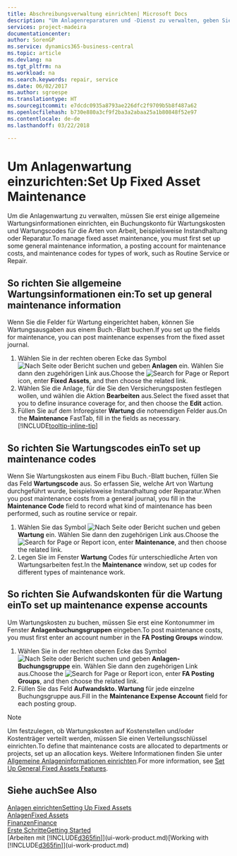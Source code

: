 ```yaml
---
title: Abschreibungsverwaltung einrichten| Microsoft Docs
description: "Um Anlagenreparaturen und -Dienst zu verwalten, geben Sie allgemeine Wartungsinformationen, Codes für die Art der Arbeit und eine Buchung für Kosten an."
services: project-madeira
documentationcenter: 
author: SorenGP
ms.service: dynamics365-business-central
ms.topic: article
ms.devlang: na
ms.tgt_pltfrm: na
ms.workload: na
ms.search.keywords: repair, service
ms.date: 06/02/2017
ms.author: sgroespe
ms.translationtype: HT
ms.sourcegitcommit: e7dcdc0935a8793ae226dfc2f9709b5b8f487a62
ms.openlocfilehash: b730e880a3cf9f2ba3a2abaa25a1b80848f52e97
ms.contentlocale: de-de
ms.lasthandoff: 03/22/2018

---
```

# <a name="set-up-fixed-asset-maintenance"></a><span data-ttu-id="a538d-103">Um Anlagenwartung einzurichten:</span><span class="sxs-lookup"><span data-stu-id="a538d-103">Set Up Fixed Asset Maintenance</span></span>
<span data-ttu-id="a538d-104">Um die Anlagenwartung zu verwalten, müssen Sie erst einige allgemeine Wartungsinformationen einrichten, ein Buchungskonto für Wartungskosten und Wartungscodes für die Arten von Arbeit, beispielsweise Instandhaltung oder Reparatur.</span><span class="sxs-lookup"><span data-stu-id="a538d-104">To manage fixed asset maintenance, you must first set up some general maintenance information, a posting account for maintenance costs, and maintenance codes for types of work, such as Routine Service or Repair.</span></span>

## <a name="to-set-up-general-maintenance-information"></a><span data-ttu-id="a538d-105">So richten Sie allgemeine Wartungsinformationen ein:</span><span class="sxs-lookup"><span data-stu-id="a538d-105">To set up general maintenance information</span></span>
<span data-ttu-id="a538d-106">Wenn Sie die Felder für Wartung eingerichtet haben, können Sie Wartungsausgaben aus einem Buch.-Blatt buchen.</span><span class="sxs-lookup"><span data-stu-id="a538d-106">If you set up the fields for maintenance, you can post maintenance expenses from the fixed asset journal.</span></span>

1. <span data-ttu-id="a538d-107">Wählen Sie in der rechten oberen Ecke das Symbol ![Nach Seite oder Bericht suchen](media/ui-search/search_small.png "Nach Seite oder Bericht suchen") und geben **Anlagen** ein. Wählen Sie dann den zugehörigen Link aus.</span><span class="sxs-lookup"><span data-stu-id="a538d-107">Choose the ![Search for Page or Report](media/ui-search/search_small.png "Search for Page or Report icon") icon, enter **Fixed Assets**, and then choose the related link.</span></span>
2. <span data-ttu-id="a538d-108">Wählen Sie die Anlage, für die Sie den Versicherungsposten festlegen wollen, und wählen die Aktion **Bearbeiten** aus.</span><span class="sxs-lookup"><span data-stu-id="a538d-108">Select the fixed asset that you to define insurance coverage for, and then choose the **Edit** action.</span></span>
3. <span data-ttu-id="a538d-109">Füllen Sie auf dem Inforegister **Wartung** die notwendigen Felder aus.</span><span class="sxs-lookup"><span data-stu-id="a538d-109">On the **Maintenance** FastTab, fill in the fields as necessary.</span></span> [!INCLUDE[tooltip-inline-tip](includes/tooltip-inline-tip_md.md)]

## <a name="to-set-up-maintenance-codes"></a><span data-ttu-id="a538d-110">So richten Sie Wartungscodes ein</span><span class="sxs-lookup"><span data-stu-id="a538d-110">To set up maintenance codes</span></span>
<span data-ttu-id="a538d-111">Wenn Sie Wartungskosten aus einem Fibu Buch.-Blatt buchen, füllen Sie das Feld **Wartungscode** aus. So erfassen Sie, welche Art von Wartung durchgeführt wurde, beispielsweise Instandhaltung oder Reparatur.</span><span class="sxs-lookup"><span data-stu-id="a538d-111">When you post maintenance costs from a general journal, you fill in the **Maintenance Code** field to record what kind of maintenance has been performed, such as routine service or repair.</span></span>

1. <span data-ttu-id="a538d-112">Wählen Sie das Symbol ![Nach Seite oder Bericht suchen](media/ui-search/search_small.png "Nach Seite oder Bericht suchen") und geben **Wartung** ein. Wählen Sie dann den zugehörigen Link aus.</span><span class="sxs-lookup"><span data-stu-id="a538d-112">Choose the ![Search for Page or Report](media/ui-search/search_small.png "Search for Page or Report icon") icon, enter **Maintenance**, and then choose the related link.</span></span>
2. <span data-ttu-id="a538d-113">Legen Sie im Fenster **Wartung** Codes für unterschiedliche Arten von Wartungsarbeiten fest.</span><span class="sxs-lookup"><span data-stu-id="a538d-113">In the **Maintenance** window, set up codes for different types of maintenance work.</span></span>

## <a name="to-set-up-maintenance-expense-accounts"></a><span data-ttu-id="a538d-114">So richten Sie Aufwandskonten für die Wartung ein</span><span class="sxs-lookup"><span data-stu-id="a538d-114">To set up maintenance expense accounts</span></span>
<span data-ttu-id="a538d-115">Um Wartungskosten zu buchen, müssen Sie erst eine Kontonummer im Fenster **Anlagenbuchungsgruppen** eingeben.</span><span class="sxs-lookup"><span data-stu-id="a538d-115">To post maintenance costs, you must first enter an account number in the **FA Posting Groups** window.</span></span>

1. <span data-ttu-id="a538d-116">Wählen Sie in der rechten oberen Ecke das Symbol ![Nach Seite oder Bericht suchen](media/ui-search/search_small.png "Nach Seite oder Bericht suchen") und geben **Anlagen-Buchungsgruppe** ein. Wählen Sie dann den zugehörigen Link aus.</span><span class="sxs-lookup"><span data-stu-id="a538d-116">Choose the ![Search for Page or Report](media/ui-search/search_small.png "Search for Page or Report icon") icon, enter **FA Posting Groups**, and then choose the related link.</span></span>
2. <span data-ttu-id="a538d-117">Füllen Sie das Feld **Aufwandskto. Wartung** für jede einzelne Buchungsgruppe aus.</span><span class="sxs-lookup"><span data-stu-id="a538d-117">Fill in the **Maintenance Expense Account** field for each posting group.</span></span>

> [!NOTE]  
>   <span data-ttu-id="a538d-118">Um festzulegen, ob Wartungskosten auf Kostenstellen und/oder Kostenträger verteilt werden, müssen Sie einen Verteilungsschlüssel einrichten.</span><span class="sxs-lookup"><span data-stu-id="a538d-118">To define that maintenance costs are allocated to departments or projects, set up an allocation keys.</span></span> <span data-ttu-id="a538d-119">Weitere Informationen finden Sie unter [Allgemeine Anlageninformationen einrichten](fa-how-setup-general.md).</span><span class="sxs-lookup"><span data-stu-id="a538d-119">For more information, see [Set Up General Fixed Assets Features](fa-how-setup-general.md).</span></span>

## <a name="see-also"></a><span data-ttu-id="a538d-120">Siehe auch</span><span class="sxs-lookup"><span data-stu-id="a538d-120">See Also</span></span>
[<span data-ttu-id="a538d-121">Anlagen einrichten</span><span class="sxs-lookup"><span data-stu-id="a538d-121">Setting Up Fixed Assets</span></span>](fa-setup.md)  
[<span data-ttu-id="a538d-122">Anlagen</span><span class="sxs-lookup"><span data-stu-id="a538d-122">Fixed Assets</span></span>](fa-manage.md)  
[<span data-ttu-id="a538d-123">Finanzen</span><span class="sxs-lookup"><span data-stu-id="a538d-123">Finance</span></span>](finance.md)  
[<span data-ttu-id="a538d-124">Erste Schritte</span><span class="sxs-lookup"><span data-stu-id="a538d-124">Getting Started</span></span>](product-get-started.md)  
<span data-ttu-id="a538d-125">[Arbeiten mit [!INCLUDE[d365fin](includes/d365fin_md.md)]](ui-work-product.md)</span><span class="sxs-lookup"><span data-stu-id="a538d-125">[Working with [!INCLUDE[d365fin](includes/d365fin_md.md)]](ui-work-product.md)</span></span>

